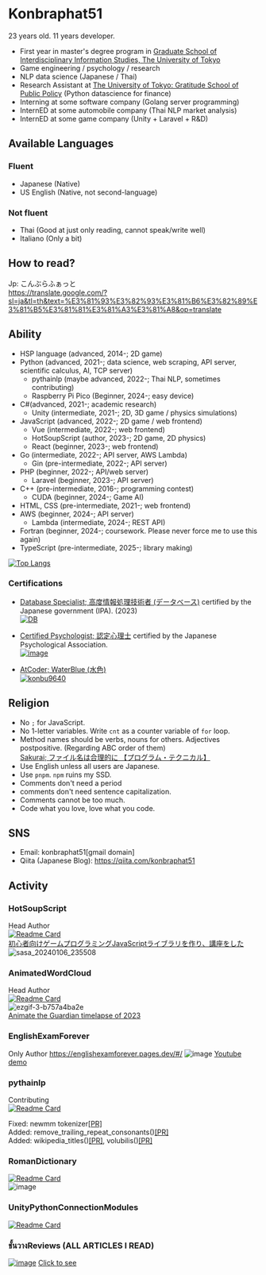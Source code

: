 # Konbraphat51
23 years old.  11 years developer. 
* First year in master's degree program in [Graduate School of Interdisciplinary Information Studies, The University of Tokyo](https://www.iii.u-tokyo.ac.jp/)
* Game engineering / psychology / research
* NLP data science (Japanese / Thai)
* Research Assistant at [The University of Tokyo: Gratitude School of Public Policy](https://www.pp.u-tokyo.ac.jp/) (Python datascience for finance)
* Interning at some software company (Golang server programming)
* InternED at some automobile company (Thai NLP market analysis)
* InternED at some game company (Unity + Laravel + R&D)

## Available Languages
### Fluent
* Japanese (Native)
* US English (Native, not second-language)

### Not fluent
* Thai (Good at just only reading, cannot speak/write well)
* Italiano (Only a bit)

## How to read?
Jp: こんぶらふぁっと  
https://translate.google.com/?sl=ja&tl=th&text=%E3%81%93%E3%82%93%E3%81%B6%E3%82%89%E3%81%B5%E3%81%81%E3%81%A3%E3%81%A8&op=translate  

## Ability
* HSP language (advanced, 2014-; 2D game)
* Python (advanced, 2021-; data science, web scraping, API server, scientific calculus, AI, TCP server)
  * pythainlp (maybe advanced, 2022-; Thai NLP, sometimes contributing)
  * Raspberry Pi Pico (Beginner, 2024-; easy device)
* C#(advanced, 2021-; academic research)
  * Unity (intermediate, 2021-; 2D, 3D game / physics simulations)
* JavaScript (advanced, 2022-; 2D game / web frontend)
  * Vue (intermediate, 2022-; web frontend)
  * HotSoupScript (author, 2023-; 2D game, 2D physics)
  * React (beginner, 2023-; web frontend)
* Go (intermediate, 2022-; API server, AWS Lambda)
  * Gin (pre-intermediate, 2022-; API server)
* PHP (beginner, 2022-; API/web server)
  * Laravel (beginner, 2023-; API server)
* C++ (pre-intermediate, 2016-; programming contest)
  * CUDA (beginner, 2024-; Game AI)
* HTML, CSS (pre-intermediate, 2021-; web frontend)
* AWS (beginner, 2024-; API server)
  * Lambda (intermediate, 2024-; REST API)
* Fortran (beginner, 2024-; coursework. Please never force me to use this again)
* TypeScript (pre-intermediate, 2025-; library making)

[![Top Langs](https://github-readme-stats.vercel.app/api/top-langs/?username=Konbraphat51&count_private=true&show_icons=true&langs_count=10&hide=html,shaderlab,hlsl,mathematica&size_weight=0.2&count_weight=0.8&theme=onedark
)](https://github.com/anuraghazra/github-readme-stats)

### Certifications
* [Database Specialist; 高度情報処理技術者 (データベース)](https://www.ipa.go.jp/en/it-examinations/nph2g600000007uh-att/000009643.pdf) certified by the Japanese government (IPA). (2023)  
[![DB](https://unofficial-ipa-exam-badges.vercel.app/en/card/db/2023/Autumn)](https://github.com/kedama-t/Unofficial-IPA-Exam-Badges)
* [Certified Psychologist; 認定心理士](https://psych.or.jp/english/certification) certified by the Japanese Psychological Association.  
[![image](https://github.com/user-attachments/assets/c3e9eb15-e374-4aa4-ab20-a584988c3282)](https://psych.or.jp/qualification/)

* [AtCoder; WaterBlue (水色)](https://atcoder.jp/users/konbu9640)  
  [![konbu9640](https://img.shields.io/endpoint?url=https%3A%2F%2Fatcoder-badges.now.sh%2Fapi%2Fatcoder%2Fjson%2Fkonbu9640)](https://atcoder.jp/users/konbu9640)

## Religion
* No `;` for JavaScript.
* No 1-letter variables. Write `cnt` as a counter variable of `for` loop.
* Method names should be verbs, nouns for others. Adjectives postpositive. (Regarding ABC order of them)  
  [Sakurai; ファイル名は合理的に 【プログラム・テクニカル】](https://www.youtube.com/watch?v=V40sMUAE5ek)
* Use English unless all users are Japanese.
* Use `pnpm`. `npm` ruins my SSD.
* Comments don't need a period
* comments don't need sentence capitalization.
* Comments cannot be too much.
* Code what you love, love what you code.

## SNS
- Email: konbraphat51[gmail domain]
- Qiita (Japanese Blog): https://qiita.com/konbraphat51

## Activity

### HotSoupScript
Head Author  
[![Readme Card](https://github-readme-stats.vercel.app/api/pin/?username=konbraphat51&repo=HotSoupScript)](https://github.com/konbraphat51/HotSoupScript)  
[初心者向けゲームプログラミングJavaScriptライブラリを作り、講座をした](https://qiita.com/konbraphat51/items/b138683db352afd77714)  　
![sasa_20240106_235508](https://github.com/konbraphat51/konbraphat51/assets/101827492/e45e3604-d0a5-4578-b22e-649fcc169ba9)

### AnimatedWordCloud
Head Author  
[![Readme Card](https://github-readme-stats.vercel.app/api/pin/?username=konbraphat51&repo=AnimatedWordCloud)](https://github.com/konbraphat51/AnimatedWordCloud)  
![ezgif-3-b757a4ba2e](https://github.com/konbraphat51/konbraphat51/assets/101827492/0ccefd62-3601-4e4b-80f4-d6bf7d114f95)  
[Animate the Guardian timelapse of 2023](https://medium.com/@konbraphat/animate-the-timelapse-of-2023-51dcfb2f862b)

### EnglishExamForever
Only Author
https://englishexamforever.pages.dev/#/
![image](https://github.com/konbraphat51/konbraphat51/assets/101827492/08f04a46-aa1f-4832-9e58-4c99743ed956)
[Youtube demo](https://englishexamforever.pages.dev/#/)


### pythainlp
Contributing  
[![Readme Card](https://github-readme-stats.vercel.app/api/pin/?username=PyThaiNLP&repo=pythainlp)](https://github.com/anuraghazra/github-readme-stats)

Fixed: newmm tokenizer[[PR]](https://github.com/PyThaiNLP/pythainlp/pull/856)  
Added: remove_trailing_repeat_consonants()[[PR]](https://github.com/PyThaiNLP/pythainlp/pull/862)  
Added: wikipedia_titles()[[PR]](https://github.com/PyThaiNLP/pythainlp/pull/869), volubilis()[[PR]](https://github.com/PyThaiNLP/pythainlp/pull/870)  

### RomanDictionary
[![Readme Card](https://github-readme-stats.vercel.app/api/pin/?username=konbraphat51&repo=RomanDictionary)](https://github.com/konbraphat51/RomanDictionary)   
![image](https://github.com/konbraphat51/konbraphat51/assets/101827492/1e60f038-b7aa-4cb3-8339-4e79c6817fc1)

### UnityPythonConnectionModules
[![Readme Card](https://github-readme-stats.vercel.app/api/pin/?username=konbraphat51&repo=UnityPythonConnectionModules)](https://github.com/konbraphat51/UnityPythonConnectionModules) 

### ชั้นวางReviews (ALL ARTICLES I READ)
[![image](https://github.com/konbraphat51/konbraphat51/assets/101827492/7fd87089-3e2a-4052-9271-5c14137afbdd)](https://konbraphat51.github.io/ChanwaangReviews/#/)
[Click to see](https://konbraphat51.github.io/ChanwaangReviews/#/)

